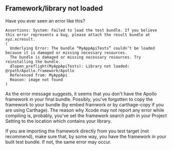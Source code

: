 ## Framework/library not loaded

Have you ever seen an error like this?

```
Assertions: System: Failed to load the test bundle. If you believe this error represents a bug, please attach the result bundle at xyz.xcresult. 
(
  Underlying Error: The bundle “MyAppApiTests” couldn’t be loaded because it is damaged or missing necessary resources. 
  The bundle is damaged or missing necessary resources. Try reinstalling the bundle. 
  dlopen_preflight(MyAppApiTests): Library not loaded: @rpath/Apollo.framework/Apollo
  Referenced from: MyAppApi
  Reason: image not found
)
```

As the error message suggests, it seems that you don't have the Apollo framework in your final bundle.
Possibly, you've forgotten to copy the framework to your bundle (by embed framwork or by carthage-copy if you are using Carthage).
The reason why Xcode may not report any error while compiling is, probably, 
you've set the framework search path in your Project Setting to the location which contains your library.

If you are importing the framework directly from you test target (not recommend), make sure that, 
by some way, you have the framework in your built test bundle. If not, the same error may occur.
